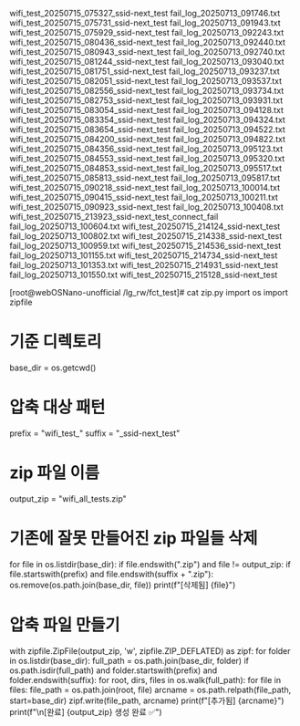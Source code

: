 wifi_test_20250715_075327_ssid-next_test
fail_log_20250713_091746.txt                           wifi_test_20250715_075731_ssid-next_test
fail_log_20250713_091943.txt                           wifi_test_20250715_075929_ssid-next_test
fail_log_20250713_092243.txt                           wifi_test_20250715_080436_ssid-next_test
fail_log_20250713_092440.txt                           wifi_test_20250715_080943_ssid-next_test
fail_log_20250713_092740.txt                           wifi_test_20250715_081244_ssid-next_test
fail_log_20250713_093040.txt                           wifi_test_20250715_081751_ssid-next_test
fail_log_20250713_093237.txt                           wifi_test_20250715_082051_ssid-next_test
fail_log_20250713_093537.txt                           wifi_test_20250715_082556_ssid-next_test
fail_log_20250713_093734.txt                           wifi_test_20250715_082753_ssid-next_test
fail_log_20250713_093931.txt                           wifi_test_20250715_083054_ssid-next_test
fail_log_20250713_094128.txt                           wifi_test_20250715_083354_ssid-next_test
fail_log_20250713_094324.txt                           wifi_test_20250715_083654_ssid-next_test
fail_log_20250713_094522.txt                           wifi_test_20250715_084200_ssid-next_test
fail_log_20250713_094822.txt                           wifi_test_20250715_084356_ssid-next_test
fail_log_20250713_095123.txt                           wifi_test_20250715_084553_ssid-next_test
fail_log_20250713_095320.txt                           wifi_test_20250715_084853_ssid-next_test
fail_log_20250713_095517.txt                           wifi_test_20250715_085813_ssid-next_test
fail_log_20250713_095817.txt                           wifi_test_20250715_090218_ssid-next_test
fail_log_20250713_100014.txt                           wifi_test_20250715_090415_ssid-next_test
fail_log_20250713_100211.txt                           wifi_test_20250715_090923_ssid-next_test
fail_log_20250713_100408.txt                           wifi_test_20250715_213923_ssid-next_test_connect_fail
fail_log_20250713_100604.txt                           wifi_test_20250715_214124_ssid-next_test
fail_log_20250713_100802.txt                           wifi_test_20250715_214338_ssid-next_test
fail_log_20250713_100959.txt                           wifi_test_20250715_214536_ssid-next_test
fail_log_20250713_101155.txt                           wifi_test_20250715_214734_ssid-next_test
fail_log_20250713_101353.txt                           wifi_test_20250715_214931_ssid-next_test
fail_log_20250713_101550.txt                           wifi_test_20250715_215128_ssid-next_test


[root@webOSNano-unofficial /lg_rw/fct_test]# cat zip.py
import os
import zipfile
# 기준 디렉토리
base_dir = os.getcwd()
# 압축 대상 패턴
prefix = "wifi_test_"
suffix = "_ssid-next_test"
# zip 파일 이름
output_zip = "wifi_all_tests.zip"
# 기존에 잘못 만들어진 zip 파일들 삭제
for file in os.listdir(base_dir):
   if file.endswith(".zip") and file != output_zip:
       if file.startswith(prefix) and file.endswith(suffix + ".zip"):
           os.remove(os.path.join(base_dir, file))
           print(f"[삭제됨] {file}")
# 압축 파일 만들기
with zipfile.ZipFile(output_zip, 'w', zipfile.ZIP_DEFLATED) as zipf:
   for folder in os.listdir(base_dir):
       full_path = os.path.join(base_dir, folder)
       if os.path.isdir(full_path) and folder.startswith(prefix) and folder.endswith(suffix):
           for root, dirs, files in os.walk(full_path):
               for file in files:
                   file_path = os.path.join(root, file)
                   arcname = os.path.relpath(file_path, start=base_dir)
                   zipf.write(file_path, arcname)
                   print(f"[추가됨] {arcname}")
print(f"\n[완료] {output_zip} 생성 완료 ✅")
